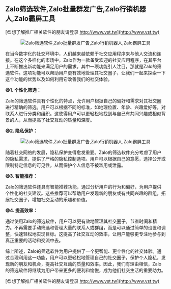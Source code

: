 ## **Zalo筛选软件,Zalo批量群发广告,Zalo行销机器人,Zalo霸屏工具**

[😍想了解推广相关软件的朋友请登录 http://www.vst.tw](http://www.vst.tw)

 <center><img src="https://vst.tw/MP4/tuiguang/png/1.png" alt="Zalo筛选软件,Zalo批量群发广告,Zalo行销机器人,Zalo霸屏工具"></center>

在当今数字化的社交环境中，人们越来越依赖于社交应用程序来与他人交流和连接。在这个多样化的市场中，Zalo作为一款备受欢迎的社交应用程序，在其平台上不断推出新功能来满足用户的需求。其中一项功能引人注目，那就是Zalo的筛选软件。这项功能可以帮助用户更有效地管理其社交圈子，让我们一起来探索一下这个功能的优势以及如何利用它改善我们的社交体验。

**😄1. 个性化筛选：**

Zalo的筛选软件具有个性化的特点，允许用户根据自己的偏好和需求对其社交圈进行精确的筛选。用户可以根据不同的标准，如地理位置、年龄、兴趣爱好等，对联系人进行分类和组织。这使得用户可以更轻松地找到与自己有共同兴趣或相似背景的人，从而提高了社交互动的质量和深度。

**😄2. 隐私保护：**

 <center><img src="https://vst.tw/MP4/tuiguang/png/1.png" alt="Zalo筛选软件,Zalo批量群发广告,Zalo行销机器人,Zalo霸屏工具"></center>

随着社交网络的发展，隐私保护变得愈发重要。Zalo的筛选软件充分考虑了用户的隐私需求，提供了严格的隐私控制选项。用户可以根据自己的意愿，选择公开或限制特定信息的可见性，从而保护个人信息不被滥用或泄露。

**😄3. 智能推荐：**

Zalo的筛选软件还具有智能推荐功能，通过分析用户的行为和偏好，为用户提供个性化的社交建议。这些推荐可以帮助用户发现新的朋友或有共同兴趣的群组，拓展社交圈子，增加社交互动的乐趣和价值。

**😄4. 提高效率：**

通过使用Zalo的筛选软件，用户可以更有效地管理其社交圈子，节省时间和精力。不再需要手动筛选和管理大量的联系人或群组，而是可以通过简单的设置和调整，快速轻松地实现目标。这提高了社交互动的效率，让用户能够更专注地参与到真正重要的活动和交流中去。

综上所述，Zalo的筛选软件为用户提供了一个更智能、更个性化的社交体验。通过合理利用这一功能，用户可以更轻松地管理自己的社交圈子，保护个人隐私，发现新的朋友和机会，提高社交互动的质量和效率。因此，我们有理由相信，Zalo的筛选软件将继续为用户带来更多的便利和愉悦，成为他们社交生活的重要助力。

[😍想了解推广相关软件的朋友请登录 http://www.vst.tw](http://www.vst.tw)



